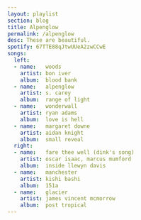 ```yaml
---
layout: playlist
section: blog
title: Alpenglow
permalink: /alpenglow
desc: These are beautiful.
spotify: 67TTE88qJtwUUeA2zwCCwE
songs:
  left:
  - name:   woods
    artist: bon iver
    album:  blood bank
  - name:   alpenglow
    artist: s. carey
    album:  range of light
  - name:   wonderwall
    artist: ryan adams
    album:  love is hell
  - name:   margaret downe
    artist: aidan knight
    album:  small reveal
  right:
  - name:   fare thee well (dink's song)
    artist: oscar isaac, marcus mumford
    album:  inside llewyn davis
  - name:   manchester
    artist: kishi bashi
    album:  151a
  - name:   glacier
    artist: james vincent mcmorrow
    album:  post tropical
---
```

